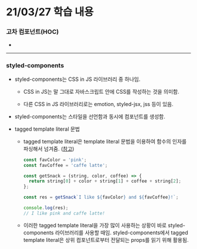 # 21/03/27 학습 내용

### 고차 컴포넌트(HOC)

- 

___
### styled-components

- styled-components는 CSS in JS 라이브러리 중 하나임.

  - CSS in JS는 말 그대로 자바스크립트 안에 CSS를 작성하는 것을 의미함.

  - 다른 CSS in JS 라이브러리로는 emotion, styled-jsx, jss 등이 있음.

- styled-components는 스타일을 선언함과 동시에 컴포넌트를 생성함.

- tagged template literal 문법

  - tagged template literal은 template literal 문법을 이용하여 함수의 인자를 파싱해서 넘겨줌. ([참고](https://medium.com/@yeon22/javascript-tagged-template-literals%EB%9E%80-d7dca9461a45))

    ```js
    const favColor = 'pink';
    const favCoffee = 'caffe latte';

    const getSnack = (string, color, coffee) => {
      return string[0] + color + string[1] + coffee + string[2];
    };

    const res = getSnack`I like ${favColor} and ${favCoffee}!`;

    console.log(res);
    // I like pink and caffe latte!
    ```

  - 이러한 tagged template literal을 가장 많이 사용하는 상황이 바로 styled-components 라이브러리를 사용할 때임. styled-components에서 tagged template literal은 상위 컴포넌트로부터 전달되는 props를 읽기 위해 활용됨.

